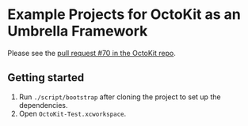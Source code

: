 # Example Projects for OctoKit as an Umbrella Framework

Please see the [pull request #70 in the OctoKit repo](https://github.com/octokit/octokit.objc/pull/69).

## Getting started

1. Run `./script/bootstrap` after cloning the project to set up the dependencies.
1. Open `OctoKit-Test.xcworkspace`.

